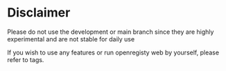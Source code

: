 # Disclaimer
Please do not use the development or main branch since they are highly experimental and are not stable for daily use

If you wish to use any features or run openregisty web by yourself, please refer to tags.
